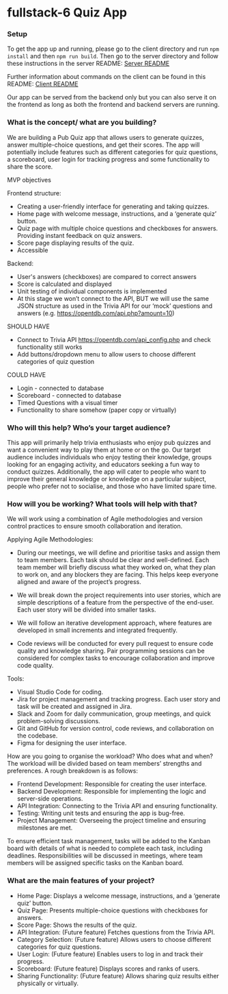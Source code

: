 # fullstack-6 Quiz App

### Setup

To get the app up and running, please go to the client directory and run `npm install` and then `npm run build`.
Then go to the server directory and follow these instructions in the server README: [Server README](server/README.md)

Further information about commands on the client can be found in this README: [Client README](client/README.md)

Our app can be served from the backend only but you can also serve it on the frontend as long as both the frontend and backend servers are running.

### What is the concept/ what are you building?

We are building a Pub Quiz app that allows users to generate quizzes, answer multiple-choice questions, and get their scores. The app will potentially include features such as different categories for quiz questions, a scoreboard, user login for tracking progress and some functionality to share the score.

MVP objectives

Frontend structure:

- Creating a user-friendly interface for generating and taking quizzes.
- Home page with welcome message, instructions, and a ‘generate quiz’ button.
- Quiz page with multiple choice questions and checkboxes for answers. Providing instant feedback on quiz answers.
- Score page displaying results of the quiz.
- Accessible

Backend:

- User's answers (checkboxes) are compared to correct answers
- Score is calculated and displayed
- Unit testing of individual components is implemented
- At this stage we won’t connect to the API, BUT we will use the same JSON structure as used in the Trivia API for our ‘mock’ questions and answers (e.g. https://opentdb.com/api.php?amount=10)

SHOULD HAVE

- Connect to Trivia API https://opentdb.com/api_config.php and check functionality still works
- Add buttons/dropdown menu to allow users to choose different categories of quiz question

COULD HAVE

- Login - connected to database
- Scoreboard - connected to database
- Timed Questions with a visual timer
- Functionality to share somehow (paper copy or virtually)

### Who will this help? Who’s your target audience?

This app will primarily help trivia enthusiasts who enjoy pub quizzes and want a convenient way to play them at home or on the go. Our target audience includes individuals who enjoy testing their knowledge, groups looking for an engaging activity, and educators seeking a fun way to conduct quizzes. Additionally, the app will cater to people who want to improve their general knowledge or knowledge on a particular subject, people who prefer not to socialise, and those who have limited spare time.

### How will you be working? What tools will help with that?

We will work using a combination of Agile methodologies and version control practices to ensure smooth collaboration and iteration.

Applying Agile Methodologies:

- During our meetings, we will define and prioritise tasks and assign them to team members. Each task should be clear and well-defined. Each team member will briefly discuss what they worked on, what they plan to work on, and any blockers they are facing. This helps keep everyone aligned and aware of the project’s progress.

- We will break down the project requirements into user stories, which are simple descriptions of a feature from the perspective of the end-user. Each user story will be divided into smaller tasks.

- We will follow an iterative development approach, where features are developed in small increments and integrated frequently.

- Code reviews will be conducted for every pull request to ensure code quality and knowledge sharing. Pair programming sessions can be considered for complex tasks to encourage collaboration and improve code quality.

Tools:

- Visual Studio Code for coding.
- Jira for project management and tracking progress. Each user story and task will be created and assigned in Jira.
- Slack and Zoom for daily communication, group meetings, and quick problem-solving discussions.
- Git and GitHub for version control, code reviews, and collaboration on the codebase.
- Figma for designing the user interface.

How are you going to organise the workload? Who does what and when?
The workload will be divided based on team members’ strengths and preferences. A rough breakdown is as follows:

- Frontend Development: Responsible for creating the user interface.
- Backend Development: Responsible for implementing the logic and server-side operations.
- API Integration: Connecting to the Trivia API and ensuring functionality.
- Testing: Writing unit tests and ensuring the app is bug-free.
- Project Management: Overseeing the project timeline and ensuring milestones are met.

To ensure efficient task management, tasks will be added to the Kanban board with details of what is needed to complete each task, including deadlines. Responsibilities will be discussed in meetings, where team members will be assigned specific tasks on the Kanban board.

### What are the main features of your project?

- Home Page: Displays a welcome message, instructions, and a ‘generate quiz’ button.
- Quiz Page: Presents multiple-choice questions with checkboxes for answers.
- Score Page: Shows the results of the quiz.
- API Integration: (Future feature) Fetches questions from the Trivia API.
- Category Selection: (Future feature) Allows users to choose different categories for quiz questions.
- User Login: (Future feature) Enables users to log in and track their progress.
- Scoreboard: (Future feature) Displays scores and ranks of users.
- Sharing Functionality: (Future feature) Allows sharing quiz results either physically or virtually.
